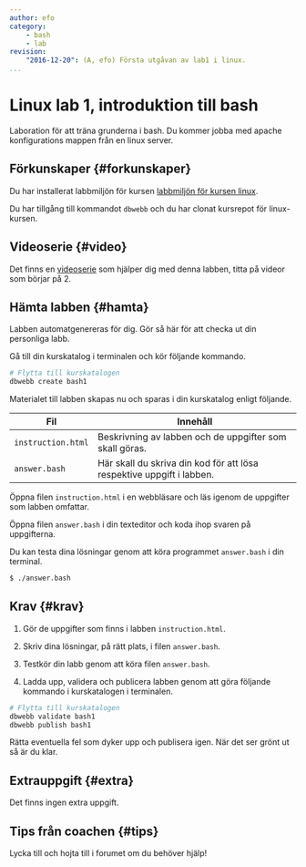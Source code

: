 ```yaml
---
author: efo
category:
    - bash
    - lab
revision:
    "2016-12-20": (A, efo) Första utgåvan av lab1 i linux.
...
```

Linux lab 1, introduktion till bash
==================================

Laboration för att träna grunderna i bash. Du kommer jobba med apache konfigurations mappen från en linux server.

<!--more-->



Förkunskaper {#forkunskaper}
-----------------------

Du har installerat labbmiljön för kursen [labbmiljön för kursen linux](kurser/linux-v2/labbmiljo).

Du har tillgång till kommandot `dbwebb` och du har clonat kursrepot för linux-kursen.



Videoserie {#video}
-----------------------

Det finns en [videoserie](https://www.youtube.com/playlist?list=PLKtP9l5q3ce_AGc9pBgaXFEQGjyFJe7XJ) som hjälper dig med denna labben, titta på videor som börjar på 2.



Hämta labben {#hamta}
-----------------------

Labben automatgenereras för dig. Gör så här för att checka ut din personliga labb.

Gå till din kurskatalog i terminalen och kör följande kommando.

```bash
# Flytta till kurskatalogen
dbwebb create bash1
```

Materialet till labben skapas nu och sparas i din kurskatalog enligt följande.

| Fil                | Innehåll                                                              |
|--------------------|-----------------------------------------------------------------------|
| `instruction.html` | Beskrivning av labben och de uppgifter som skall göras.               |
| `answer.bash`      | Här skall du skriva din kod för att lösa respektive uppgift i labben. |

Öppna filen `instruction.html` i en webbläsare och läs igenom de uppgifter som labben omfattar.

Öppna filen `answer.bash` i din texteditor och koda ihop svaren på uppgifterna.

Du kan testa dina lösningar genom att köra programmet `answer.bash` i din terminal.

```bash
$ ./answer.bash
```



Krav {#krav}
-----------------------

1. Gör de uppgifter som finns i labben `instruction.html`.

2. Skriv dina lösningar, på rätt plats, i filen `answer.bash`.

3. Testkör din labb genom att köra filen `answer.bash`.

4. Ladda upp, validera och publicera labben genom att göra följande kommando i kurskatalogen i terminalen.

```bash
# Flytta till kurskatalogen
dbwebb validate bash1
dbwebb publish bash1
```

Rätta eventuella fel som dyker upp och publisera igen. När det ser grönt ut så är du klar.



Extrauppgift {#extra}
-----------------------

Det finns ingen extra uppgift.



Tips från coachen {#tips}
-----------------------



Lycka till och hojta till i forumet om du behöver hjälp!
